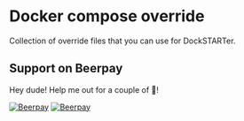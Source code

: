 # Docker compose override

Collection of override files that you can use for DockSTARTer.


## Support on Beerpay
Hey dude! Help me out for a couple of :beers:!

[![Beerpay](https://beerpay.io/TRaSH-/docker-compose-override/badge.svg?style=beer-square)](https://beerpay.io/TRaSH-/docker-compose-override)  [![Beerpay](https://beerpay.io/TRaSH-/docker-compose-override/make-wish.svg?style=flat-square)](https://beerpay.io/TRaSH-/docker-compose-override?focus=wish)